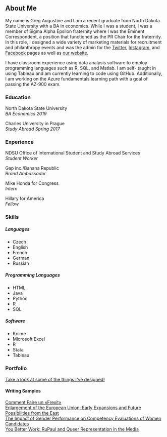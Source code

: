 ## About Me

My name is Greg Augustine and I am a recent graduate from North Dakota State University with a BA in economics.  While I was a student, I was a member of Sigma Alpha Epsilon fraternity where I was the Eminent Correspondent, a position that functioned as the PR Chair for the fraternity.  In this role, I designed a wide variety of marketing materials for recruitment and philanthropy events and was the admin for the [Twitter](https://twitter.com/saendsu), [Instagram](https://www.instagram.com/saendsu/), and [Facebook](https://www.facebook.com/SAEatNDSU/) pages as well as [our website](http://www.sae-ndsu.com).

I have classroom experience using data analysis software to employ programming languages such as R, SQL, and Matlab. I am self- taught in using Tableau and am currently learning to code using GitHub. Additionally, I am working on the Azure fundamentals learning path with a goal of passing the AZ-900 exam. 

### Education
North Dakota State University  
*BA Economics 2019*

Charles University in Prague  
*Study Abroad Spring 2017*

### Experience
NDSU Office of International Student and Study Abroad Services  
*Student Worker*  

Gap inc./Banana Republic  
*Brand Ambassador*  

Mike Honda for Congress  
*Intern*  

Hillary for America  
*Fellow*  

### Skills
##### Languages
* Czech
* English
* French
* German
* Russian
  
##### Programming Languages
* HTML
* Java
* Python
* R
* SQL
  
##### Software
* Knime
* Microsoft Excel
* R
* Stata
* Tableau
  
### Portfolio
[Take a look at some of the things I've designed!](portfolio.md)  

#### Writing Samples
[Comment Faire un «Frexit»](frexit.pdf)  
[Enlargement of the European Union: Early Expansions and Future Possibilities from the East](eu-enlargement.pdf)  
[The Impact of Gender Performance on Competency Evaluations of Women Candidates](research-design.pdf)  
[You Better Work: RuPaul and Queer Representation in the Media](rupaul.pdf)  
